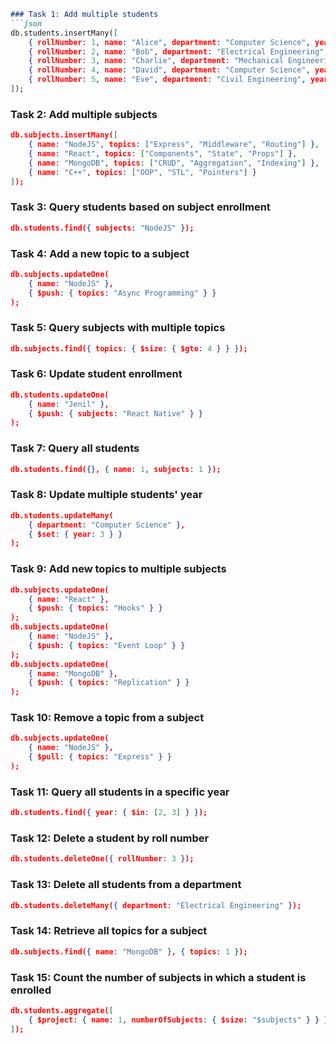 ```markdown
### Task 1: Add multiple students
```json
db.students.insertMany([
    { rollNumber: 1, name: "Alice", department: "Computer Science", year: 2, subjects: ["NodeJS", "React"] },
    { rollNumber: 2, name: "Bob", department: "Electrical Engineering", year: 1, subjects: ["C++", "Mathematics"] },
    { rollNumber: 3, name: "Charlie", department: "Mechanical Engineering", year: 3, subjects: ["Thermodynamics", "Mechanics"] },
    { rollNumber: 4, name: "David", department: "Computer Science", year: 2, subjects: ["NodeJS", "MongoDB"] },
    { rollNumber: 5, name: "Eve", department: "Civil Engineering", year: 4, subjects: ["Structures", "Fluid Mechanics"] }
]);
```

### Task 2: Add multiple subjects
```json
db.subjects.insertMany([
    { name: "NodeJS", topics: ["Express", "Middleware", "Routing"] },
    { name: "React", topics: ["Components", "State", "Props"] },
    { name: "MongoDB", topics: ["CRUD", "Aggregation", "Indexing"] },
    { name: "C++", topics: ["OOP", "STL", "Pointers"] }
]);
```

### Task 3: Query students based on subject enrollment
```json
db.students.find({ subjects: "NodeJS" });
```

### Task 4: Add a new topic to a subject
```json
db.subjects.updateOne(
    { name: "NodeJS" },
    { $push: { topics: "Async Programming" } }
);
```

### Task 5: Query subjects with multiple topics
```json
db.subjects.find({ topics: { $size: { $gte: 4 } } });
```

### Task 6: Update student enrollment
```json
db.students.updateOne(
    { name: "Jenil" },
    { $push: { subjects: "React Native" } }
);
```

### Task 7: Query all students
```json
db.students.find({}, { name: 1, subjects: 1 });
```

### Task 8: Update multiple students' year
```json
db.students.updateMany(
    { department: "Computer Science" },
    { $set: { year: 3 } }
);
```

### Task 9: Add new topics to multiple subjects
```json
db.subjects.updateOne(
    { name: "React" },
    { $push: { topics: "Hooks" } }
);
db.subjects.updateOne(
    { name: "NodeJS" },
    { $push: { topics: "Event Loop" } }
);
db.subjects.updateOne(
    { name: "MongoDB" },
    { $push: { topics: "Replication" } }
);
```

### Task 10: Remove a topic from a subject
```json
db.subjects.updateOne(
    { name: "NodeJS" },
    { $pull: { topics: "Express" } }
);
```

### Task 11: Query all students in a specific year
```json
db.students.find({ year: { $in: [2, 3] } });
```

### Task 12: Delete a student by roll number
```json
db.students.deleteOne({ rollNumber: 3 });
```

### Task 13: Delete all students from a department
```json
db.students.deleteMany({ department: "Electrical Engineering" });
```

### Task 14: Retrieve all topics for a subject
```json
db.subjects.find({ name: "MongoDB" }, { topics: 1 });
```

### Task 15: Count the number of subjects in which a student is enrolled
```json
db.students.aggregate([
    { $project: { name: 1, numberOfSubjects: { $size: "$subjects" } } }
]);
```